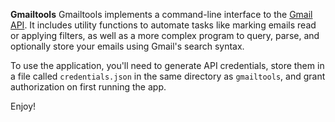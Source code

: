 **Gmailtools**
Gmailtools implements a command-line interface to the [Gmail API](https://developers.google.com/gmail/api). It includes utility functions to automate tasks like marking emails read or applying filters, as well as a more complex program to query, parse, and optionally store your emails using Gmail's search syntax.

To use the application, you'll need to generate API credentials, store them in a file called `credentials.json` in the same directory as `gmailtools`, and grant authorization on first running the app.

Enjoy!
